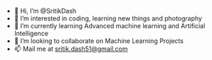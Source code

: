 - 👋 Hi, I’m @SritikDash
- 👀 I’m interested in coding, learning new things and photography
- 🌱 I’m currently learning Advanced machine learning and Artificial Intelligence
- 💞️ I’m looking to collaborate on Machine Learning Projects
- 📫 Mail me at sritik.dash51@gmail.com

<!---
SritikDash/SritikDash is a ✨ special ✨ repository because its `README.md` (this file) appears on your GitHub profile.
You can click the Preview link to take a look at your changes.
--->
